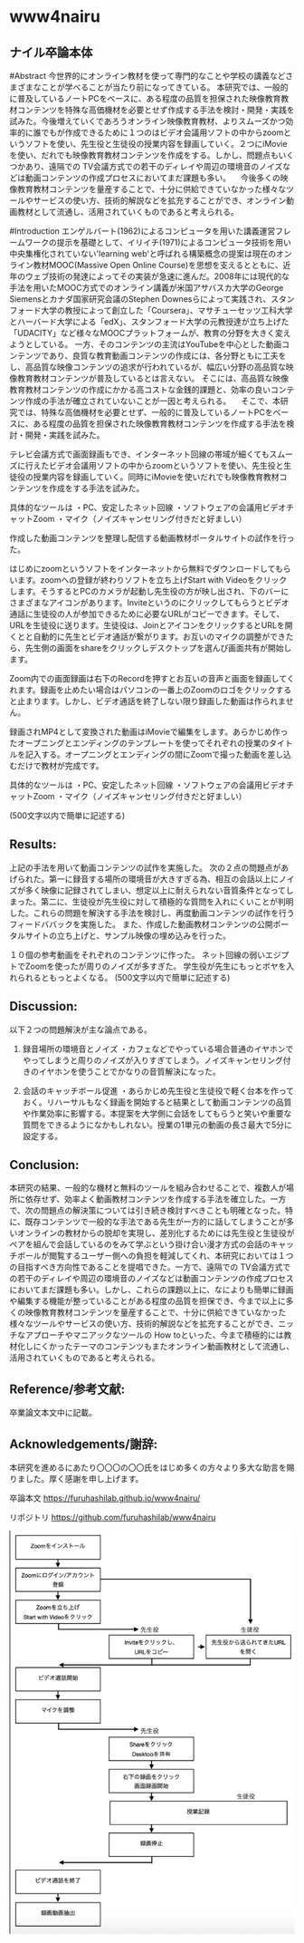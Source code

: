 # www4nairu
## ナイル卒論本体


#Abstract 
今世界的にオンライン教材を使って専門的なことや学校の講義などさまざまなことが学べることが当たり前になってきている。
本研究では、一般的に普及しているノートPCをベースに、ある程度の品質を担保された映像教育教材コンテンツを特殊な高価機材を必要とせず作成する手法を検討・開発・実践を試みた。今後増えていくであろうオンライン映像教育教材、よりスムーズかつ効率的に誰でもが作成できるために１つのはビデオ会議用ソフトの中からzoomというソフトを使い、先生役と生徒役の授業内容を録画していく。２つにiMovieを使い、だれでも映像教育教材コンテンツを作成をする。しかし、問題点もいくつかあり、遠隔での TV会議方式での若干のディレイや周辺の環境音のノイズなどは動画コンテンツの作成プロセスにおいてまだ課題も多い。
　今後多くの映像教育教材コンテンツを量産することで、十分に供給できていなかった様々なツールやサービスの使い方、技術的解説などを拡充することができ、オンライン動画教材として流通し、活用されていくものであると考えられる。


#Introduction
エンゲルバート(1962)によるコンピュータを用いた講義運営フレームワークの提示を基礎として、イリイチ(1971)によるコンピュータ技術を用い中央集権化されていない'learning web'と呼ばれる構築概念の提案は現在のオンライン教材MOOC(Massive Open Online Course)を思想を支えるとともに、近年のウェブ技術の発達によってその実装が急速に進んだ。2008年には現代的な手法を用いたMOOC方式でのオンライン講義が米国アサバスカ大学のGeorge Siemensとカナダ国家研究会議のStephen Downesらによって実践され、スタンフォード大学の教授によって創立した「Coursera」、マサチューセッツ工科大学とハーバード大学による「edX」、スタンフォード大学の元教授達が立ち上げた「UDACITY」など様々なMOOCプラットフォームが、教育の分野を大きく変えようとしている。
一方、そのコンテンツの主流はYouTubeを中心とした動画コンテンツであり、良質な教育動画コンテンツの作成には、各分野ともに工夫をし、高品質な映像コンテンツの追求が行われているが、幅広い分野の高品質な映像教育教材コンテンツが普及しているとは言えない。
そこには、高品質な映像教育教材コンテンツの作成にかかる高コストな金銭的課題と、効率の良いコンテンツ作成の手法が確立されていないことが一因と考えられる。
　そこで、本研究では、特殊な高価機材を必要とせず、一般的に普及しているノートPCをベースに、ある程度の品質を担保された映像教育教材コンテンツを作成する手法を検討・開発・実践を試みた。

テレビ会議方式で画面録画もでき、インターネット回線の帯域が細くてもスムーズに行えたビデオ会議用ソフトの中からzoomというソフトを使い、先生役と生徒役の授業内容を録画していく。同時にiMovieを使いだれでも映像教育教材コンテンツを作成をする手法を試みた。

具体的なツールは
・PC、安定したネット回線
・ソフトウェアの会議用ビデオチャットZoom
・マイク（ノイズキャンセリング付きだと好ましい）

作成した動画コンテンツを整理し配信する動画教材ポータルサイトの試作を行った。


はじめにzoomというソフトをインターネットから無料でダウンロードしてもらいます。zoomへの登録が終わりソフトを立ち上げStart with Videoをクリックします。そうするとPCのカメラが起動し先生役の方が映し出され、下のバーにさまざまなアイコンがあります。Inviteというのにクリックしてもらうとビデオ通話に生徒役の人が参加できるために必要なURLがコピーできます。そして、URLを生徒役に送ります。生徒役は、JoinとアイコンをクリックするとURLを開くとと自動的に先生とビデオ通話が繋がります。お互いのマイクの調整ができたら、先生側の画面をshareをクリックしデスクトップを選んび画面共有が開始します。

Zoom内での画面録画は右下のRecordを押すとお互いの音声と画面を録画してくれます。録画を止めたい場合はパソコンの一番上のZoomのロゴをクリックすると止まります。しかし、ビデオ通話を終了しない限り録画した動画は作られません。

録画されMP4として変換された動画はiMovieで編集をします。あらかじめ作ったオープニングとエンディングのテンプレートを使ってそれぞれの授業のタイトルを記入する。オープニングとエンディングの間にZoomで撮った動画を差し込むだけで教材が完成です。


具体的なツールは
・PC、安定したネット回線
・ソフトウェアの会議用ビデオチャットZoom
・マイク（ノイズキャンセリング付きだと好ましい）

(500文字以内で簡単に記述する)



## Results:

上記の手法を用いて動画コンテンツの試作を実施した。
次の２点の問題点があげられた。第一に録音する場所の環境音が大きすぎる為、相互の会話以上にノイズが多く映像に記録されてしまい、想定以上に耐えられない音質条件となってしまった。第二に、生徒役が先生役に対して積極的な質問を入れにくいことが判明した。これらの問題を解決する手法を検討し、再度動画コンテンツの試作を行うフィードババックを実施した。
また、作成した動画教材コンテンツの公開ポータルサイトの立ち上げと、サンプル映像の埋め込みを行った。

１０個の参考動画をそれぞれのコンテンツに作った。
ネット回線の弱いエジプトでZoomを使ったが周りのノイズが多すぎた。
学生役が先生にもっとボヤを入れられるともっとよくなる。
(500文字以内で簡単に記述する)



## Discussion:

以下２つの問題解決が主な論点である。

 1) 録音場所の環境音とノイズ
・カフェなどでやっている場合普通のイヤホンでやってしまうと周りのノイズが入りすぎてしまう。ノイズキャンセリング付きのイヤホンを使うことでかなりの音質解決になった。

2) 会話のキャッチボール促進
・あらかじめ先生役と生徒役で軽く台本を作っておく。リハーサルもなく録画を開始すると結果として動画コンテンツの品質や作業効率に影響する。本提案を大学側に会話をしてもらうと笑いや重要な質問をできるようになかもしれない。授業の1単元の動画の長さ最大で5分に設定する。



## Conclusion:

本研究の結果、一般的な機材と無料のツールを組み合わせることで、複数人が場所に依存せず、効率よく動画教材コンテンツを作成する手法を確立した。一方で、次の問題点の解決策については引き続き検討すべきことも明確となった。特に、既存コンテンツで一般的な手法である先生が一方的に話してしまうことが多いオンラインの教材からの脱却を実現し、差別化するためには先生役と生徒役がペアを組んで会話しているのをみて学ぶという掛け合い漫才方式の会話のキャッチボールが閲覧するユーザー側への負担を軽減してくれ、本研究においては１つの目指すべき方向性であることを提唱できた。一方で、遠隔での TV会議方式での若干のディレイや周辺の環境音のノイズなどは動画コンテンツの作成プロセスにおいてまだ課題も多い。しかし、これらの課題以上に、なによりも簡単に録画や編集する機能が整っていることがある程度の品質を担保でき、今まで以上に多くの映像教育教材コンテンツを量産することで、十分に供給できていなかった様々なツールやサービスの使い方、技術的解説などを拡充することができ、ニッチなアプローチやマニアックなツールの How toといった、今まで積極的には教材化しにくかったテーマのコンテンツもまたオンライン動画教材として流通し、活用されていくものであると考えられる。



## Reference/参考文献:
卒業論文本文中に記載。

## Acknowledgements/謝辞:
本研究を進めるにあたり〇〇〇の〇〇氏をはじめ多くの方々より多大な助言を賜りました。厚く感謝を申し上げます。




卒論本文
https://furuhashilab.github.io/www4nairu/


リポジトリ
https://github.com/furuhashilab/www4nairu



![chart](./images/flowchart.png)

